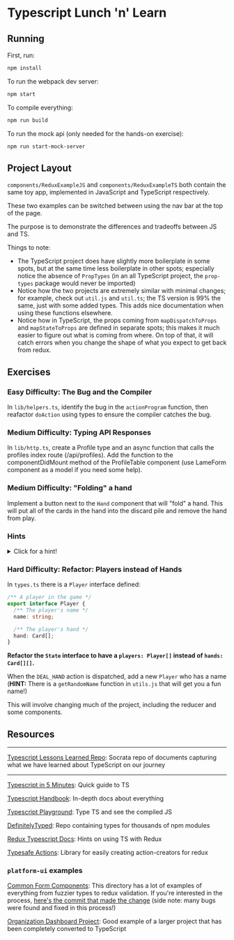 # Typescript Lunch 'n' Learn

## Running

First, run:

```sh
npm install
```

To run the webpack dev server:

```sh
npm start
```

To compile everything:

```sh
npm run build
```

To run the mock api (only needed for the hands-on exercise):

```sh
npm run start-mock-server
```

## Project Layout

`components/ReduxExampleJS` and `components/ReduxExampleTS` both contain the same toy app, implemented in JavaScript and TypeScript respectively.

These two examples can be switched between using the nav bar at the top of the page.

The purpose is to demonstrate the differences and tradeoffs between JS and TS.

Things to note:

- The TypeScript project does have slightly more boilerplate in some spots, but at the same time less boilerplate in other spots; especially notice the absence of `PropTypes` (in an all TypeScript project, the `prop-types` package would never be imported)
- Notice how the two projects are extremely similar with minimal changes; for example, check out `util.js` and `util.ts`; the TS version is 99% the same, just with some added types. This adds nice documentation when using these functions elsewhere.
- Notice how in TypeScript, the props coming from `mapDispatchToProps` and `mapStateToProps` are defined in separate spots; this makes it much easier to figure out what is coming from where. On top of that, it will catch errors when you change the shape of what you expect to get back from redux.

## Exercises

### Easy Difficulty: The Bug and the Compiler
In `lib/helpers.ts`, identify the bug in the `actionProgram` function, then reafactor `doAction` using types to ensure the compiler catches the bug.

### Medium Difficulty: Typing API Responses
In `lib/http.ts`, create a Profile type and an async function that calls the profiles index route (/api/profiles). Add the function to the componentDidMount method of the ProfileTable component (use LameForm component as a model if you need some help).

### Medium Difficulty: "Folding" a hand

Implement a button next to the `Hand` component that will "fold" a hand. This will put all of the cards in the hand into the discard pile and remove the hand from play.

### Hints

<details>
<summary>Click for a hint!</summary>

- This requires adding a new action to `actions.ts`

<details>
<summary>Click for another hint!</summary>

Add the following to `actions.ts`:

```ts
/** Fold a given hand */
export const FOLD_HAND = "FOLD_HAND";
export const foldHand = (index: number) => action(FOLD_HAND, { index });
export type FoldHandAction = ReturnType<typeof foldHand>;

// on `ActionTypes` add `| FoldHandAction`
```

This will now need to be added to `reducer.ts`.

<details>
<summary>Click for another hint!</summary>

Add the following to `reducer.ts`:

```ts
import { FOLD_HAND, FoldHandAction } from './actions';

/** Fold a hand */
const foldHand = (state: State, { payload: { index }}: FoldHandAction): State => {
  const deletedHand = [...state.hands[index]];
  const hands = [ ...state.hands];
  hands.splice(index, 1);

  return {
    ...state,
    hands,
    discardPile: [
        ...state.discardPile,
        ...deletedHand
    ]
  }
}

// ...in base reducer function ...

case FOLD_HAND:
    return foldHand(state, action as FoldHandAction)

```

Now, this action needs to be dispatched from the `Hand` component.

<details>
<summary>Click for another hint!</summary>

Add the following to `Hand.tsx`:

```tsx
import { FoldHandAction } from '../actions';

// ...

interface DispatchProps {
    // ...
    onFoldHand: (index: number) => FoldHandAction;
}

render() {
    // ...
    <div>
        {/* ... */}
        <button onClick={() => onFoldHand(index)}>Fold</button>
    </div>
}

const mapDispatchToProps = (
  dispatch: Dispatch<ActionTypes>
): DispatchProps => ({
  // ...
  onFoldHand: (index: number) => dispatch(foldHand(index))
});
```

That's it!!!

</details>

</details>

</details>
  </details>

### Hard Difficulty: Refactor: Players instead of Hands

In `types.ts` there is a `Player` interface defined:

```ts
/** A player in the game */
export interface Player {
  /** The player's name */
  name: string;

  /** The player's hand */
  hand: Card[];
}
```

**Refactor the `State` interface to have a `players: Player[]` instead of `hands: Card[][]`.**

When the `DEAL_HAND` action is dispatched, add a new `Player` who has a name (**HINT:** There is a `getRandomName` function in `utils.js` that will get you a fun name!)

This will involve changing much of the project, including the reducer and some components.

## Resources

---

[Typescript Lessons Learned Repo](https://github.com/socrata/typescript-lessons-learned/): Socrata repo of documents capturing what we have learned about TypeScript on our journey

---

[Typescript in 5 Minutes](https://www.typescriptlang.org/docs/handbook/typescript-in-5-minutes.html): Quick guide to TS

[Typescript Handbook](https://www.typescriptlang.org/docs/handbook/basic-types.html): In-depth docs about everything

[Typescript Playground](http://www.typescriptlang.org/play/): Type TS and see the compiled JS

[DefinitelyTyped](https://github.com/DefinitelyTyped/DefinitelyTyped): Repo containing types for thousands of npm modules

[Redux Typescript Docs](https://redux.js.org/recipes/usage-with-typescript): Hints on using TS with Redux

[Typesafe Actions](https://github.com/piotrwitek/typesafe-actions): Library for easily creating action-creators for redux

### `platform-ui` examples

[Common Form Components](https://github.com/socrata/platform-ui/tree/master/common/components/Forms): This directory has a lot of examples of everything from fuzzier types to redux validation. If you're interested in the process, [here's the commit that made the change](https://github.com/socrata/platform-ui/commit/600e71623c10fc7d822db2b59194e3192d5751a0) (side note: many bugs were found and fixed in this process!)

[Organization Dashboard Project](https://github.com/socrata/platform-ui/tree/master/frontend/public/javascripts/organizationDashboard): Good example of a larger project that has been completely converted to TypeScript
